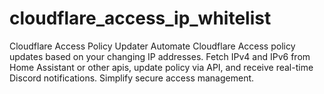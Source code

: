 # cloudflare_access_ip_whitelist
Cloudflare Access Policy Updater Automate Cloudflare Access policy updates based on your changing IP addresses. Fetch IPv4 and IPv6 from Home Assistant or other apis, update policy via API, and receive real-time Discord notifications. Simplify secure access management.
